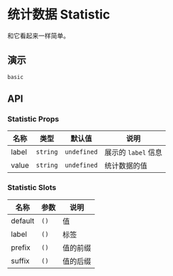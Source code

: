 # 统计数据 Statistic

和它看起来一样简单。

## 演示

```demo
basic
```

## API

### Statistic Props

| 名称  | 类型     | 默认值      | 说明                |
| ----- | -------- | ----------- | ------------------- |
| label | `string` | `undefined` | 展示的 `label` 信息 |
| value | `string` | `undefined` | 统计数据的值        |

### Statistic Slots

| 名称    | 参数 | 说明     |
| ------- | ---- | -------- |
| default | `()` | 值       |
| label   | `()` | 标签     |
| prefix  | `()` | 值的前缀 |
| suffix  | `()` | 值的后缀 |
